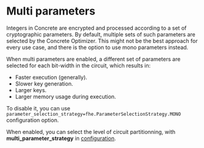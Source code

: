 # Multi parameters

Integers in Concrete are encrypted and processed according to a set of cryptographic parameters. By default, multiple sets of such parameters are selected by the Concrete Optimizer. This might not be the best approach for every use case, and there is the option to use mono parameters instead.

When multi parameters are enabled, a different set of parameters are selected for each bit-width in the circuit, which results in:

* Faster execution (generally).
* Slower key generation.
* Larger keys.
* Larger memory usage during execution.

To disable it, you can use `parameter_selection_strategy=fhe.ParameterSelectionStrategy.MONO` configuration option.

When enabled, you can select the level of circuit partitionning, with **multi\_parameter\_strategy** in [configuration](../guides/configure.md#options).
